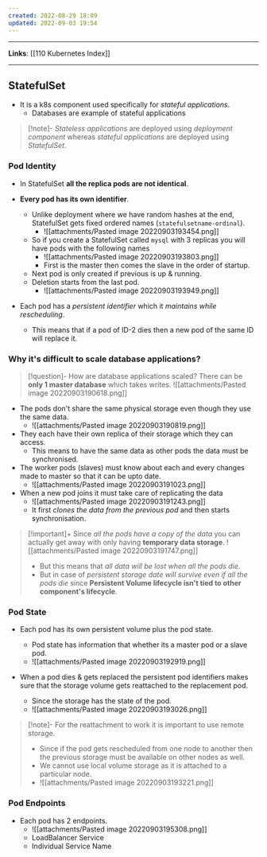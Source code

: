 ```yaml
---
created: 2022-08-29 18:09
updated: 2022-09-03 19:54
---
```

---
**Links**: [[110 Kubernetes Index]]

---
## StatefulSet
- It is a k8s component used specifically for *stateful applications*.
	- Databases are example of stateful applications

> [!note]- *Stateless applications* are deployed using *deployment component* whereas *stateful applications* are deployed using *StatefulSet*.

### Pod Identity
- In StatefulSet **all the replica pods are not identical**. 
- **Every pod has its own identifier**.
	- Unlike deployment where we have random hashes at the end, StatefulSet gets fixed ordered names (`statefulsetname-ordinal`).
		- ![[attachments/Pasted image 20220903193454.png]]
	- So if you create a StatefulSet called `mysql` with 3 replicas you will have pods with the following names
		- ![[attachments/Pasted image 20220903193803.png]]
		- First is the master then comes the slave in the order of startup.
	- Next pod is only created if previous is up & running.
	- Deletion starts from the last pod.
		- ![[attachments/Pasted image 20220903193949.png]]

- Each pod has a *persistent identifier* which it *maintains while rescheduling*. 
	- This means that if a pod of ID-2 dies then a new pod of the same ID will replace it.

### Why it's difficult to scale database applications?
> [!question]- How are database applications scaled?
> There can be **only 1 master database** which takes writes.
> ![[attachments/Pasted image 20220903190618.png]]

- The pods don't share the same physical storage even though they use the same data.
	- ![[attachments/Pasted image 20220903190819.png]]
- They each have their own replica of their storage which they can access. 
	- This means to have the same data as other pods the data must be synchronised.
- The worker pods (slaves) must know about each and every changes made to master so that it can be upto date.
	- ![[attachments/Pasted image 20220903191023.png]]
- When a new pod joins it must take care of replicating the data
	- ![[attachments/Pasted image 20220903191243.png]]
	- It first *clones the data from the previous pod* and then starts synchronisation.

> [!important]+ Since *all the pods have a copy of the data* you can actually get away with only having **temporary data storage**.
> ![[attachments/Pasted image 20220903191747.png]] 
> - But this means that *all data will be lost when all the pods die*.
> - But in case of *persistent storage date will survive even if all the pods die* since **Persistent Volume lifecycle isn't tied to other component's lifecycle**.

### Pod State
- Each pod has its own persistent volume plus the pod state.
	- Pod state has information that whether its a master pod or a slave pod.
	- ![[attachments/Pasted image 20220903192919.png]]

- When a pod dies & gets replaced the persistent pod identifiers makes sure that the storage volume gets reattached to the replacement pod.
	- Since the storage has the state of the pod.
	- ![[attachments/Pasted image 20220903193026.png]]

> [!note]- For the reattachment to work it is important to use remote storage.
> - Since if the pod gets rescheduled from one node to another then the previous storage must be available on other nodes as well.
> - We cannot use local volume storage as it is attached to a particular node.
> - ![[attachments/Pasted image 20220903193221.png]]

### Pod Endpoints
- Each pod has 2 endpoints.
	- ![[attachments/Pasted image 20220903195308.png]]
	- LoadBalancer Service
	- Individual Service Name